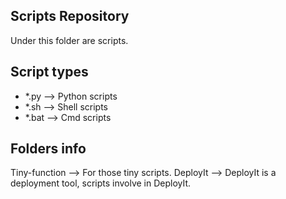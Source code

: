 Scripts Repository
------------------------------------------------

Under this folder are scripts.

Script types
------------------------------------------------

- *.py  --> Python scripts 
- *.sh  --> Shell scripts 
- *.bat --> Cmd scripts 

Folders info
------------------------------------------------

Tiny-function --> For those tiny scripts.
DeployIt --> DeployIt is a deployment tool, scripts involve in DeployIt.
